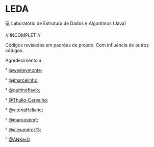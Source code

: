 # LEDA
💻 Laboratório de Estrutura de Dados e Algorítmos (Java)

// INCOMPLET //

Códigos revisados em padrões de projeto.
Com influência de outros códigos.

Agredecimento a:

° [@wesleymonte](https://github.com/wesleymonte);

° [@jmarcelinho](https://github.com/jmarcelinho);

° [@quirinoflavio](https://github.com/quirinoflavio);

° [@Thulio-Carvalho](https://github.com/Thulio-Carvalho);

° [@vitoriaHeliane](https://github.com/vitoriaHeliane);

° [@marcosbmf](https://github.com/marcosbmf);

° [@alexandrerf3](https://github.com/alexandrerf3);

° [@ANKerD](https://github.com/ANKerD).
